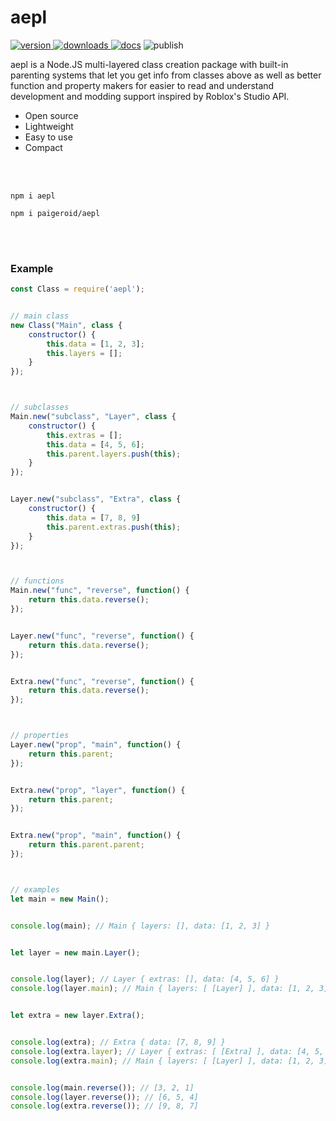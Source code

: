 # aepl
<a href="https://www.npmjs.com/package/aepl"><img src="https://img.shields.io/npm/v/aepl?style=flat&color=red&logo=npm&logoColor=white" alt="version" />
<a href="https://www.npmjs.com/package/aepl"><img src="https://img.shields.io/npm/dt/aepl?style=flat&color=green&logo=docusign&logoColor=white" alt="downloads" />
<a href="https://github.com/paigeroid/aepl/wiki"><img src="https://img.shields.io/badge/documentation-tapel?color=blue&logo=gitbook&logoColor=white" alt="docs" /></a>
<img src="https://github.com/paigeroid/aepl/actions/workflows/publish-shit.yml/badge.svg" alt="publish">

aepl is a Node.JS multi-layered class creation package with built-in parenting systems that let you get info from classes above as well as better function and property makers for easier to read and understand development and modding support inspired by Roblox's Studio API.
  - Open source
  - Lightweight
  - Easy to use
  - Compact

<br><br>

```console
npm i aepl
```
```console
npm i paigeroid/aepl
```

<br><br>

### Example
```js
const Class = require('aepl');


// main class
new Class("Main", class {
	constructor() {
		this.data = [1, 2, 3];
		this.layers = [];
	}
});



// subclasses
Main.new("subclass", "Layer", class {
	constructor() {
		this.extras = [];
		this.data = [4, 5, 6];
		this.parent.layers.push(this);
	}
});


Layer.new("subclass", "Extra", class {
	constructor() {
		this.data = [7, 8, 9]
		this.parent.extras.push(this);
	}
});



// functions
Main.new("func", "reverse", function() {
    return this.data.reverse();
});


Layer.new("func", "reverse", function() {
    return this.data.reverse();
});


Extra.new("func", "reverse", function() {
    return this.data.reverse();
});



// properties
Layer.new("prop", "main", function() {
	return this.parent;
});


Extra.new("prop", "layer", function() {
	return this.parent;
});


Extra.new("prop", "main", function() {
	return this.parent.parent;
});



// examples
let main = new Main();


console.log(main); // Main { layers: [], data: [1, 2, 3] }


let layer = new main.Layer();


console.log(layer); // Layer { extras: [], data: [4, 5, 6] }
console.log(layer.main); // Main { layers: [ [Layer] ], data: [1, 2, 3] }


let extra = new layer.Extra();


console.log(extra); // Extra { data: [7, 8, 9] }
console.log(extra.layer); // Layer { extras: [ [Extra] ], data: [4, 5, 6] }
console.log(extra.main); // Main { layers: [ [Layer] ], data: [1, 2, 3] }


console.log(main.reverse()); // [3, 2, 1]
console.log(layer.reverse()); // [6, 5, 4]
console.log(extra.reverse()); // [9, 8, 7]
```
